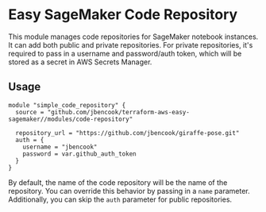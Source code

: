 # Easy SageMaker Code Repository

This module manages code repositories for SageMaker notebook instances. It can add both public and private repositories. For private repositories, it's required to pass in a username and password/auth token, which will be stored as a secret in AWS Secrets Manager.

## Usage

```hcl
module "simple_code_repository" {
  source = "github.com/jbencook/terraform-aws-easy-sagemaker//modules/code-repository"

  repository_url = "https://github.com/jbencook/giraffe-pose.git"
  auth = {
    username = "jbencook"
    password = var.github_auth_token
  }
}
```

By default, the name of the code repository will be the name of the repository. You can override this behavior by passing in a `name` parameter. Additionally, you can skip the `auth` parameter for public repositories.
